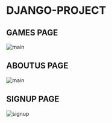 # DJANGO-PROJECT

## GAMES PAGE

![main](https://user-images.githubusercontent.com/32770069/51695989-606d4580-202a-11e9-8614-44760974db78.png)



## ABOUTUS PAGE

![main](https://user-images.githubusercontent.com/32770069/51695487-2d768200-2029-11e9-8b89-a77c4d1caae9.png)

## SIGNUP PAGE

![signup](https://user-images.githubusercontent.com/32770069/51695515-42531580-2029-11e9-88d0-a2c8974b640b.png)
